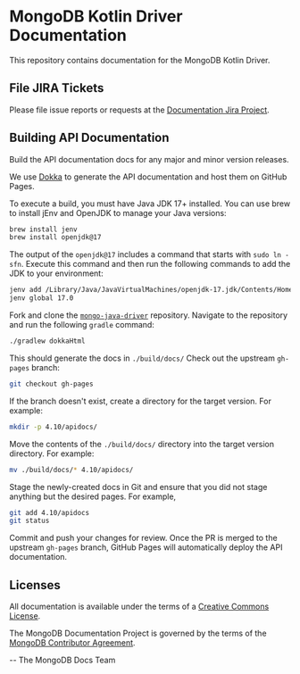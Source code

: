 # MongoDB Kotlin Driver Documentation

This repository contains documentation for the MongoDB Kotlin Driver.

## File JIRA Tickets

Please file issue reports or requests at the [Documentation Jira Project](https://jira.mongodb.org/browse/DOCS).

## Building API Documentation

Build the API documentation docs for any major and minor version releases.

We use [Dokka](https://github.com/Kotlin/dokka) to generate the API documentation and host them on GitHub Pages.

To execute a build, you must have Java JDK 17+ installed. You can use brew to install jEnv and OpenJDK to manage your Java versions:

```sh
brew install jenv
brew install openjdk@17
```

The output of the `openjdk@17` includes a command that starts with `sudo ln -sfn`. Execute this command and then run the following commands to add the JDK to your environment:

```sh
jenv add /Library/Java/JavaVirtualMachines/openjdk-17.jdk/Contents/Home/
jenv global 17.0
```

Fork and clone the [`mongo-java-driver`](https://github.com/mongodb/mongo-java-driver) repository. Navigate to the repository and run the following `gradle` command:

```sh
./gradlew dokkaHtml
```

This should generate the docs in `./build/docs/`
Check out the upstream `gh-pages` branch:

```sh
git checkout gh-pages
```

If the branch doesn't exist, create a directory for the target version. For example:

```sh
mkdir -p 4.10/apidocs/
```

Move the contents of the `./build/docs/` directory into the target version directory. For example:

```sh
mv ./build/docs/* 4.10/apidocs/
```

Stage the newly-created docs in Git and ensure that you did not stage anything but the desired pages. For example,

```sh
git add 4.10/apidocs
git status
```

Commit and push your changes for review. Once the PR is merged to the upstream `gh-pages` branch, GitHub Pages will automatically deploy the API documentation.

## Licenses

All documentation is available under the terms of a [Creative Commons License](https://creativecommons.org/licenses/by-nc-sa/3.0/).

The MongoDB Documentation Project is governed by the terms of the
[MongoDB Contributor Agreement](https://www.mongodb.com/legal/contributor-agreement).

-- The MongoDB Docs Team
